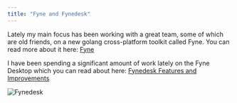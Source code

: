 ```yaml
---
title: "Fyne and Fynedesk"
---
```

Lately my main focus has been working with a great team, some of which are old friends, on a new golang cross-platform toolkit called Fyne.  You can read more about it here: [Fyne](http://www.fyne.io)

I have been spending a significant amount of work lately on the Fyne Desktop which you can read about here: [Fynedesk Features and Improvements](/posts/fynedesk/)

![Fynedesk](/images/fynedesk_updated.png "Fynedesk")
